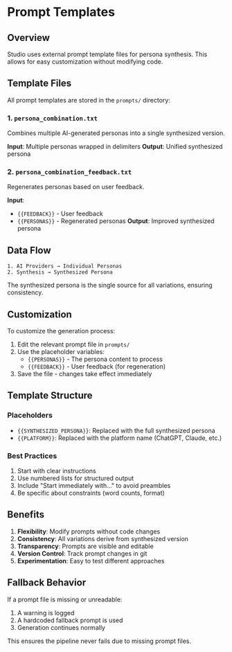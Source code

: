 # Prompt Templates

## Overview

Studio uses external prompt template files for persona synthesis. This allows for easy customization without modifying code.

## Template Files

All prompt templates are stored in the `prompts/` directory:

### 1. `persona_combination.txt`
Combines multiple AI-generated personas into a single synthesized version.

**Input**: Multiple personas wrapped in delimiters
**Output**: Unified synthesized persona

### 2. `persona_combination_feedback.txt`
Regenerates personas based on user feedback.

**Input**: 
- `{{FEEDBACK}}` - User feedback
- `{{PERSONAS}}` - Regenerated personas
**Output**: Improved synthesized persona

## Data Flow

```
1. AI Providers → Individual Personas
2. Synthesis → Synthesized Persona
```

The synthesized persona is the single source for all variations, ensuring consistency.

## Customization

To customize the generation process:

1. Edit the relevant prompt file in `prompts/`
2. Use the placeholder variables:
   - `{{PERSONAS}}` - The persona content to process
   - `{{FEEDBACK}}` - User feedback (for regeneration)
3. Save the file - changes take effect immediately

## Template Structure

### Placeholders
- `{{SYNTHESIZED_PERSONA}}`: Replaced with the full synthesized persona
- `{{PLATFORM}}`: Replaced with the platform name (ChatGPT, Claude, etc.)

### Best Practices
1. Start with clear instructions
2. Use numbered lists for structured output
3. Include "Start immediately with..." to avoid preambles
4. Be specific about constraints (word counts, format)

## Benefits

1. **Flexibility**: Modify prompts without code changes
2. **Consistency**: All variations derive from synthesized version
3. **Transparency**: Prompts are visible and editable
4. **Version Control**: Track prompt changes in git
5. **Experimentation**: Easy to test different approaches

## Fallback Behavior

If a prompt file is missing or unreadable:
1. A warning is logged
2. A hardcoded fallback prompt is used
3. Generation continues normally

This ensures the pipeline never fails due to missing prompt files.
